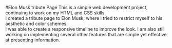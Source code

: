 #Elon Musk tribute Page
This is a simple web development project, continuing to work on my HTML and CSS skills. <br>
I created a tribute page to Elon Musk, where I tried to restrict myself to his aesthetic and color schemes. <br>
I was able to create a responsive timeline to improve the look. I am also still working on implementing several other features that are simple yet effective at presenting information.
